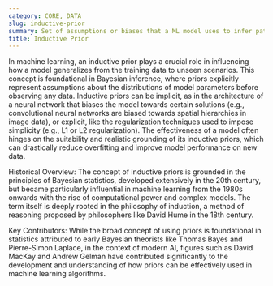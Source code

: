 ```yaml
---
category: CORE, DATA
slug: inductive-prior
summary: Set of assumptions or biases that a ML model uses to infer patterns from data and make predictions, effectively guiding the learning process based on prior knowledge or expected behavior.
title: Inductive Prior
---
```


In machine learning, an inductive prior plays a crucial role in influencing how a model generalizes from the training data to unseen scenarios. This concept is foundational in Bayesian inference, where priors explicitly represent assumptions about the distributions of model parameters before observing any data. Inductive priors can be implicit, as in the architecture of a neural network that biases the model towards certain solutions (e.g., convolutional neural networks are biased towards spatial hierarchies in image data), or explicit, like the regularization techniques used to impose simplicity (e.g., L1 or L2 regularization). The effectiveness of a model often hinges on the suitability and realistic grounding of its inductive priors, which can drastically reduce overfitting and improve model performance on new data.

Historical Overview: The concept of inductive priors is grounded in the principles of Bayesian statistics, developed extensively in the 20th century, but became particularly influential in machine learning from the 1980s onwards with the rise of computational power and complex models. The term itself is deeply rooted in the philosophy of induction, a method of reasoning proposed by philosophers like David Hume in the 18th century.

Key Contributors: While the broad concept of using priors is foundational in statistics attributed to early Bayesian theorists like Thomas Bayes and Pierre-Simon Laplace, in the context of modern AI, figures such as David MacKay and Andrew Gelman have contributed significantly to the development and understanding of how priors can be effectively used in machine learning algorithms.